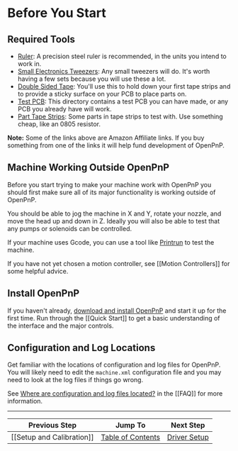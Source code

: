 # Before You Start

## Required Tools
* [Ruler](http://amzn.to/2642K3R): A precision steel ruler is recommended, in the units you intend to work in.
* [Small Electronics Tweezers](http://amzn.to/1UUx9ZN): Any small tweezers will do. It's worth having a few sets because you will use these a lot.
* [Double Sided Tape](http://amzn.to/1ZYSbbe): You'll use this to hold down your first tape strips and to provide a sticky surface on your PCB to place parts on.
* [Test PCB](https://github.com/openpnp/openpnp/tree/develop/samples/Demo%20Board): This directory contains a test PCB you can have made, or any PCB you already have will work.
* [Part Tape Strips](http://www.digikey.com/product-search/en/resistors/chip-resistor-surface-mount/65769?k=0805%20resistor%2010k): Some parts in tape strips to test with. Use something cheap, like an 0805 resistor.

**Note:** Some of the links above are Amazon Affiliate links. If you buy something from one of the links it will help fund development of OpenPnP.

## Machine Working Outside OpenPnP
Before you start trying to make your machine work with OpenPnP you should first make sure all of its major functionality is working outside of OpenPnP.

You should be able to jog the machine in X and Y, rotate your nozzle, and move the head up and down in Z. Ideally you will also be able to test that any pumps or solenoids can be controlled.

If your machine uses Gcode, you can use a tool like [Printrun](https://github.com/kliment/Printrun) to test the machine.

If you have not yet chosen a motion controller, see [[Motion Controllers]] for some helpful advice.

## Install OpenPnP

If you haven't already, [download and install OpenPnP](http://openpnp.org/downloads) and start it up for the first time. Run through the [[Quick Start]] to get a basic understanding of the interface and the major controls.

## Configuration and Log Locations

Get familiar with the locations of configuration and log files for OpenPnP. You will likely need to edit the `machine.xml` configuration file and you may need to look at the log files if things go wrong.

See [Where are configuration and log files located?](https://github.com/openpnp/openpnp/wiki/FAQ#where-are-configuration-and-log-files-located) in the [[FAQ]] for more information.

***

| Previous Step                 | Jump To                 | Next Step                                   |
| ----------------------------- | ----------------------- | ------------------------------------------- |
| [[Setup and Calibration]] | [Table of Contents](https://github.com/openpnp/openpnp/wiki/Setup-and-Calibration) | [Driver Setup](https://github.com/openpnp/openpnp/wiki/Setup-and-Calibration%3A-Driver-Setup) |